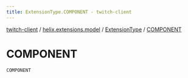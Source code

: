 ```yaml
---
title: ExtensionType.COMPONENT - twitch-client
---
```


[twitch-client](../../index.html) / [helix.extensions.model](../index.html) / [ExtensionType](index.html) / [COMPONENT](./-c-o-m-p-o-n-e-n-t.html)

# COMPONENT

`COMPONENT`